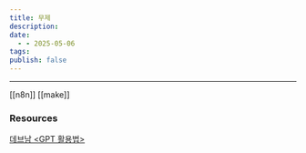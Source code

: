 ```yaml
---
title: 무제
description: 
date:
  - - 2025-05-06
tags: 
publish: false
---
```



---


[[n8n]] 
[[make]]

### Resources
[데브남 <GPT 활용법>](https://wikidocs.net/book/16964)
